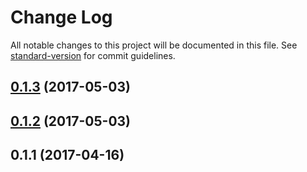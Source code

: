 # Change Log

All notable changes to this project will be documented in this file. See [standard-version](https://github.com/conventional-changelog/standard-version) for commit guidelines.

<a name="0.1.3"></a>
## [0.1.3](https://github.com/prashanthr/create-js-app/compare/v0.1.2...v0.1.3) (2017-05-03)



<a name="0.1.2"></a>
## [0.1.2](https://github.com/prashanthr/create-js-app/compare/v0.1.1...v0.1.2) (2017-05-03)



<a name="0.1.1"></a>
## 0.1.1 (2017-04-16)
